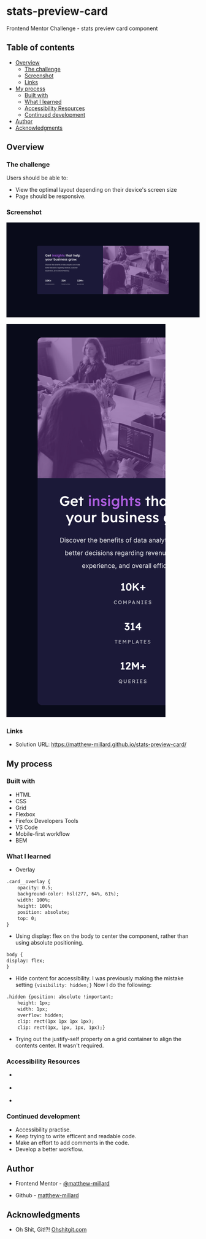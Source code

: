# stats-preview-card
Frontend Mentor Challenge - stats preview card component

## Table of contents

- [Overview](#overview)
  - [The challenge](#the-challenge)
  - [Screenshot](#screenshot)
  - [Links](#links)
- [My process](#my-process)
  - [Built with](#built-with)
  - [What I learned](#what-i-learned)
  - [Accessibility Resources](#accessibility-resources )
  - [Continued development](#continued-development)
- [Author](#author)
- [Acknowledgments](#acknowledgments)

## Overview

### The challenge

Users should be able to:

- View the optimal layout depending on their device's screen size
- Page should be responsive.

### Screenshot

![Stats preview card](/Screenshots/Desktop-Screenshot-Stats-Preview-Card.png)

![Stats preview card](/Screenshots/Mobile-Screenshot-Stats-Preview-Card.png.png)

### Links

- Solution URL: https://matthew-millard.github.io/stats-preview-card/

## My process

### Built with

- HTML
- CSS
- Grid
- Flexbox
- Firefox Developers Tools
- VS Code
- Mobile-first workflow
- BEM

### What I learned

- Overlay 

``` 
.card__overlay {
    opacity: 0.5;
    background-color: hsl(277, 64%, 61%);
    width: 100%;
    height: 100%;
    position: absolute;
    top: 0;    
}

```
- Using display: flex on the body to center the component, rather than using absolute positioning. 
``` 
body {
display: flex; 
}
``` 


- Hide content for accessibility. I was previously making the mistake setting `{visibility: hidden;}` Now I do the following:
``` 
.hidden {position: absolute !important;
    height: 1px;
    width: 1px;
    overflow: hidden;
    clip: rect(1px 1px 1px 1px);
    clip: rect(1px, 1px, 1px, 1px);}
```

- Trying out the justify-self property on a grid container to align the contents center. It wasn't required.


### Accessibility Resources 

- [](https://www.a11yproject.com/posts/how-to-hide-content/)

- [](https://snook.ca/archives/html_and_css/hiding-content-for-accessibility)

- [](https://developer.chrome.com/blog/full-accessibility-tree/)

### Continued development

- Accessibility practise.
- Keep trying to write efficent and readable code.
- Make an effort to add comments in the code.
- Develop a better workflow.

## Author

- Frontend Mentor - [@matthew-millard](https://www.frontendmentor.io/profile/matthew-millard)

- Github - [matthew-millard](https://github.com/matthew-millard)

## Acknowledgments

- Oh Shit, Git!?! [Ohshitgit.com](https://ohshitgit.com/)




